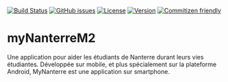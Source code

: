 [![Build Status](https://travis-ci.org/sankarvijay/myNanterreM2.svg?branch=master)](https://travis-ci.org/sankarvijay/myNanterreM2)
[![GitHub issues](https://img.shields.io/github/issues/sankarvijay/myNanterreM2.svg)](https://github.com/sankarvijay/myNanterreM2/issues)
[![License](https://img.shields.io/github/license/sankarvijay/myNanterreM2.svg?style=flat-square)](LICENSE)
[![Version](https://img.shields.io/github/release/sankarvijay/MyNanterreM2.svg?label=version&style=flat-square)](build.gradle)
[![Commitizen friendly](https://img.shields.io/badge/commitizen-friendly-brightgreen.svg)](http://commitizen.github.io/cz-cli/)
# myNanterreM2
Une application pour aider les étudiants de Nanterre durant leurs vies étudiantes. Développée sur mobile, et plus spécialement sur la plateforme Android, MyNanterre est une application sur smartphone.
